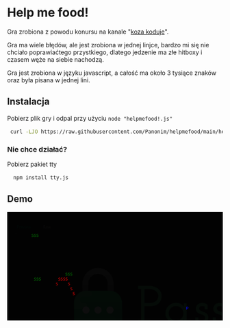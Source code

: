 
# Help me food!

Gra zrobiona z powodu konursu na kanale "[koza koduje](https://www.youtube.com/@goatcode)".

Gra ma wiele błędów, ale jest zrobiona w jednej linjce, bardzo mi się nie chciało poprawiaćtego przystkiego, dlatego jedzenie ma złe hitboxy i czasem węże na siebie nachodzą. 

Gra jest zrobiona w języku javascript, a całość ma około 3 tysiące znaków oraz była pisana w jednej lini.


## Instalacja

Pobierz plik gry i odpal przy użyciu `node "helpmefood!.js"`

```bash
 curl -LJO https://raw.githubusercontent.com/Panonim/helpmefood/main/helpmefood!.js
```
    
### Nie chce działać? 
Pobierz pakiet tty

```bash
  npm install tty.js
  ```
## Demo


![Demo Image](https://github.com/Panonim/helpmefood/blob/main/obraz.png?raw=true)
